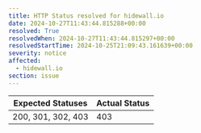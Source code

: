 ```yaml
---
title: HTTP Status resolved for hidewall.io
date: 2024-10-27T11:43:44.815288+00:00
resolved: True
resolvedWhen: 2024-10-27T11:43:44.815297+00:00
resolvedStartTime: 2024-10-25T21:09:43.161639+00:00
severity: notice
affected:
  - hidewall.io
section: issue
---
```


| Expected Statuses | Actual Status  |
|-------------------|----------------|
| 200, 301, 302, 403 | 403 |
